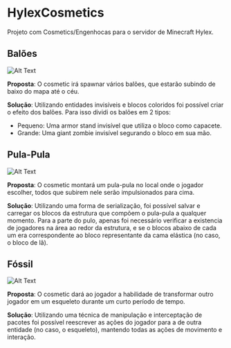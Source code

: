 # HylexCosmetics
Projeto com Cosmetics/Engenhocas para o servidor de Minecraft Hylex.

## Balões
![Alt Text](https://github.com/GabrielMottaDev/HylexCosmetics/raw/main/docs/baloes.gif)

**Proposta**: O cosmetic irá spawnar vários balões, que estarão subindo de baixo do mapa até o céu.

**Solução**: Utilizando entidades invisíveis e blocos coloridos foi possível criar o efeito dos balões.
Para isso dividi os balões em 2 tipos:
- Pequeno: Uma armor stand invisível que utiliza o bloco como capacete.
- Grande: Uma giant zombie invisível segurando o bloco em sua mão.

## Pula-Pula
![Alt Text](https://github.com/GabrielMottaDev/HylexCosmetics/raw/main/docs/pula-pula.gif)

**Proposta**: O cosmetic montará um pula-pula no local onde o jogador escolher, todos que subirem nele serão impulsionados para cima.

**Solução**: Utilizando uma forma de serialização, foi possível salvar e carregar os blocos da estrutura que compõem o pula-pula a qualquer momento.
Para a parte do pulo, apenas foi necessário verificar a existencia de jogadores na área ao redor da estrutura, e se o blocos abaixo de cada um era correspondente ao bloco representante da cama elástica (no caso, o bloco de lã).

## Fóssil
![Alt Text](https://github.com/GabrielMottaDev/HylexCosmetics/raw/main/docs/fossil.gif)

**Proposta**: O cosmetic dará ao jogador a habilidade de transformar outro jogador em um esqueleto durante um curto período de tempo.

**Solução**: Utilizando uma técnica de manipulação e interceptação de pacotes foi possível reescrever as ações do jogador para a de outra entidade (no caso, o esqueleto), mantendo todas as ações de movimento e interação.
